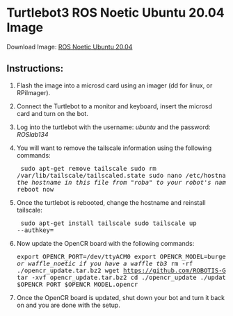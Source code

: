# Turtlebot3 ROS Noetic Ubuntu 20.04 Image


Download Image: [ROS Noetic Ubuntu 20.04](https://drive.google.com/file/d/1EGy9g5gE4kLXJk-oa_l-MDt5miUB33-r/view?usp=sharing)


## Instructions:

  1. Flash the image into a microsd card using an imager (dd for linux, or RPiImager).
  
  2. Connect the Turtlebot to a monitor and keyboard, insert the microsd card and turn on the bot.
  
  3. Log into the turtlebot with the username: *ubuntu* and the password: *ROSlab134*
  
  4. You will want to remove the tailscale information using the following commands:
    <pre>
    sudo apt-get remove tailscale
    sudo rm /var/lib/tailscale/tailscaled.state
    sudo nano /etc/hostname 
    <i># change the hostname in this file from "roba" to your robot's name</i>
    sudo reboot now
    </pre>

  5. Once the turtlebot is rebooted, change the hostname and reinstall tailscale:
    <pre>
    sudo apt-get install tailscale
    sudo tailscale up --authkey=<ask pito for the tailscale key to put here>
    </pre>
  6. Now update the OpenCR board with the following commands:
    <pre>
    export OPENCR_PORT=/dev/ttyACM0
    export OPENCR_MODEL=burger_noetic <i># or waffle_noetic if you have a waffle tb3</i>
    rm -rf ./opencr_update.tar.bz2
    wget https://github.com/ROBOTIS-GIT/OpenCR-Binaries/raw/master/turtlebot3/ROS1/latest/opencr_update.tar.bz2 
    tar -xvf opencr_update.tar.bz2 
    cd ./opencr_update
    ./update.sh $OPENCR_PORT $OPENCR_MODEL.opencr
    </pre>
  7. Once the OpenCR board is updated, shut down your bot and turn it back on and you are done with the setup.
